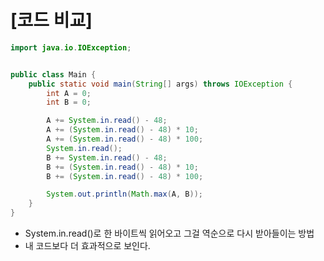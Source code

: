 # [코드 비교]
```java
import java.io.IOException;


public class Main {
    public static void main(String[] args) throws IOException {
        int A = 0;
        int B = 0;

        A += System.in.read() - 48;
        A += (System.in.read() - 48) * 10;
        A += (System.in.read() - 48) * 100;
        System.in.read();
        B += System.in.read() - 48;
        B += (System.in.read() - 48) * 10;
        B += (System.in.read() - 48) * 100;

        System.out.println(Math.max(A, B));
    }
}
```
- System.in.read()로 한 바이트씩 읽어오고 그걸 역순으로 다시 받아들이는 방법
- 내 코드보다 더 효과적으로 보인다.